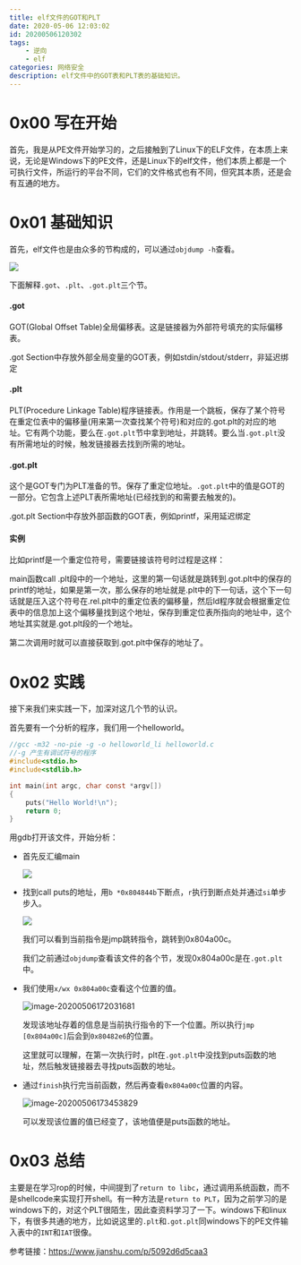 ```yaml
---
title: elf文件的GOT和PLT
date: 2020-05-06 12:03:02
id: 20200506120302
tags: 
	- 逆向
	- elf
categories: 网络安全
description: elf文件中的GOT表和PLT表的基础知识。
---
```


# 0x00 写在开始

首先，我是从PE文件开始学习的，之后接触到了Linux下的ELF文件，在本质上来说，无论是Windows下的PE文件，还是Linux下的elf文件，他们本质上都是一个可执行文件，所运行的平台不同，它们的文件格式也有不同，但究其本质，还是会有互通的地方。

# 0x01 基础知识

首先，elf文件也是由众多的节构成的，可以通过`objdump -h`查看。

![](https://superj.oss-cn-beijing.aliyuncs.com/20200506153826.png)

下面解释`.got`、`.plt`、`.got.plt`三个节。

#### .got

GOT(Global Offset Table)全局偏移表。这是链接器为外部符号填充的实际偏移表。

.got Section中存放外部全局变量的GOT表，例如stdin/stdout/stderr，非延迟绑定

#### .plt

PLT(Procedure Linkage Table)程序链接表。作用是一个跳板，保存了某个符号在重定位表中的偏移量(用来第一次查找某个符号)和对应的.got.plt的对应的地址。它有两个功能，要么在`.got.plt`节中拿到地址，并跳转。要么当`.got.plt`没有所需地址的时候，触发链接器去找到所需的地址。

#### .got.plt

这个是GOT专门为PLT准备的节。保存了重定位地址。`.got.plt`中的值是GOT的一部分。它包含上述PLT表所需地址(已经找到的和需要去触发的)。

.got.plt Section中存放外部函数的GOT表，例如printf，采用延迟绑定

#### 实例

比如printf是一个重定位符号，需要链接该符号时过程是这样：

main函数call  .plt段中的一个地址，这里的第一句话就是跳转到.got.plt中的保存的printf的地址，如果是第一次，那么保存的地址就是.plt中的下一句话，这个下一句话就是压入这个符号在.rel.plt中的重定位表的偏移量，然后ld程序就会根据重定位表中的信息加上这个偏移量找到这个地址，保存到重定位表所指向的地址中，这个地址其实就是.got.plt段的一个地址。

第二次调用时就可以直接获取到.got.plt中保存的地址了。

# 0x02 实践

接下来我们来实践一下，加深对这几个节的认识。

首先要有一个分析的程序，我们用一个helloworld。

```c
//gcc -m32 -no-pie -g -o helloworld_li helloworld.c
//-g 产生有调试符号的程序
#include<stdio.h>
#include<stdlib.h>

int main(int argc, char const *argv[])
{
    puts("Hello World!\n");
    return 0;
}

```

用gdb打开该文件，开始分析：

- 首先反汇编main

  ![](https://superj.oss-cn-beijing.aliyuncs.com/image-20200506162420073.png)

- 找到call puts的地址，用`b *0x804844b`下断点，`r`执行到断点处并通过`si`单步步入。

  ![](https://superj.oss-cn-beijing.aliyuncs.com/20200506164301.png)

  我们可以看到当前指令是jmp跳转指令，跳转到0x804a00c。

  我们之前通过`objdump`查看该文件的各个节，发现0x804a00c是在`.got.plt`中。

- 我们使用`x/wx 0x804a00c`查看这个位置的值。

  ![image-20200506172031681](https://superj.oss-cn-beijing.aliyuncs.com/image-20200506172031681.png)

  发现该地址存着的信息是当前执行指令的下一个位置。所以执行`jmp [0x804a00c]`后会到`0x80482e6`的位置。

  这里就可以理解，在第一次执行时，plt在`.got.plt`中没找到puts函数的地址，然后触发链接器去寻找puts函数的地址。

- 通过`finish`执行完当前函数，然后再查看`0x804a00c`位置的内容。

  ![image-20200506173453829](https://superj.oss-cn-beijing.aliyuncs.com/image-20200506173453829.png)

  可以发现该位置的值已经变了，该地值便是puts函数的地址。

# 0x03 总结

主要是在学习rop的时候，中间提到了`return to libc`，通过调用系统函数，而不是shellcode来实现打开shell。有一种方法是`return to PLT`，因为之前学习的是windows下的，对这个PLT很陌生，因此查资料学习了一下。windows下和linux下，有很多共通的地方，比如说这里的`.plt`和`.got.plt`同windows下的PE文件输入表中的`INT`和`IAT`很像。

参考链接：https://www.jianshu.com/p/5092d6d5caa3

